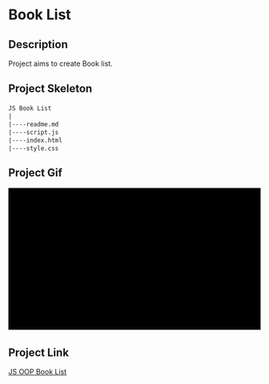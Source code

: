 # Book List

## Description
Project aims to create Book list.

## Project Skeleton 

```
JS Book List
|
|----readme.md                   
|----script.js            
|----index.html
|----style.css   
```
## Project Gif

![booklist](./booklist.gif)

## Project Link
[JS OOP Book List](https://hellenkuttery.github.io/js-OOPBookList/)